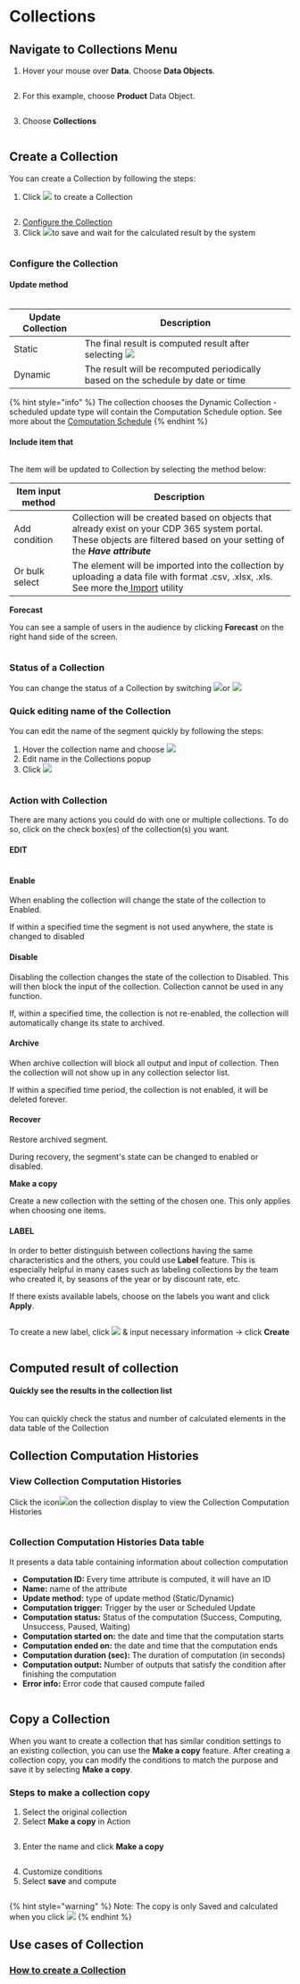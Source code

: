 # Collections

## Navigate to Collections Menu

1. Hover your mouse over **Data**. Choose **Data Objects**.

<figure><img src="../../../.gitbook/assets/image (3680).png" alt=""><figcaption></figcaption></figure>

2. For this example, choose **Product** Data Object.

<figure><img src="../../../.gitbook/assets/image (3681).png" alt=""><figcaption></figcaption></figure>

3. Choose **Collections**

<figure><img src="../../../.gitbook/assets/image (3683).png" alt=""><figcaption></figcaption></figure>

## Create a Collection

You can create a Collection by following the steps:&#x20;

1. Click ![](<../../../.gitbook/assets/image (1649).png>) to create a Collection

<figure><img src="../../../.gitbook/assets/image (3684).png" alt=""><figcaption></figcaption></figure>

2. [Configure the Collection](collections.md#undefined)
3. Click ![](<../../../.gitbook/assets/image (3690).png>)to save and wait for the calculated result by the system&#x20;

<figure><img src="../../../.gitbook/assets/image (3691).png" alt=""><figcaption></figcaption></figure>

### Configure the Collection

#### Update method

<figure><img src="../../../.gitbook/assets/image (3686).png" alt=""><figcaption></figcaption></figure>

| Update Collection | Description                                                                                          |
| ----------------- | ---------------------------------------------------------------------------------------------------- |
| Static            | The final result is computed result after selecting ![](<../../../.gitbook/assets/image (3689).png>) |
| Dynamic           | The result will be recomputed periodically based on the schedule by date or time                     |

{% hint style="info" %}
The collection chooses the Dynamic Collection - scheduled update type will contain the Computation Schedule option. See more about the [Computation Schedule](broken-reference)
{% endhint %}

#### Include item that

<figure><img src="../../../.gitbook/assets/image (3687).png" alt=""><figcaption></figcaption></figure>

The item will be updated to Collection by selecting the method below:

| Item input method | Description                                                                                                                                                                |
| ----------------- | -------------------------------------------------------------------------------------------------------------------------------------------------------------------------- |
| Add condition     | Collection will be created based on objects that already exist on your CDP 365 system portal. These objects are filtered based on your setting of the _**Have attribute**_ |
| Or bulk select    | The element will be imported into the collection by uploading a data file ​with format .csv, .xlsx, .xls. See more the[ Import](broken-reference) utility                  |

**Forecast**

You can see a sample of users in the audience by clicking **Forecast** on the right hand side of the screen.

<figure><img src="../../../.gitbook/assets/image (3688).png" alt=""><figcaption></figcaption></figure>

### Status of a **Collection**

You can change the status of a Collection by switching ![](<../../../.gitbook/assets/image (732).png>)or ![](<../../../.gitbook/assets/image (410).png>)

### Quick editing name of the Collection

You can edit the name of the segment quickly by following the steps:

1. &#x20;Hover the collection name and choose ![](<../../../.gitbook/assets/image (760).png>)
2. Edit name in the Collections popup
3. Click ![](<../../../.gitbook/assets/image (1884).png>)

<figure><img src="../../../.gitbook/assets/image (3692).png" alt=""><figcaption></figcaption></figure>

### Action with Collection

There are many actions you could do with one or multiple collections. To do so, click on the check box(es) of the collection(s) you want.

#### EDIT

<figure><img src="../../../.gitbook/assets/image (3693).png" alt=""><figcaption></figcaption></figure>

#### Enable

When enabling the collection will change the state of the collection to Enabled.

If within a specified time the segment is not used anywhere, the state is changed to disabled

#### Disable

Disabling the collection changes the state of the collection to Disabled. This will then block the input of the collection. Collection cannot be used in any function.&#x20;

If, within a specified time, the collection is not re-enabled, the collection will automatically change its state to archived.

#### Archive&#x20;

When archive collection will block all output and input of collection. Then the collection will not show up in any collection selector list.

If within a specified time period, the collection is not enabled, it will be deleted forever.

#### Recover

Restore archived segment.

During recovery, the segment's state can be changed to enabled or disabled.

**Make a copy**

Create a new collection with the setting of the chosen one. This only applies when choosing one items.&#x20;

#### LABEL

In order to better distinguish between collections having the same characteristics and the others, you could use **Label** feature. This is especially helpful in many cases such as labeling collections by the team who created it, by seasons of the year or by discount rate, etc.

If there exists available labels, choose on the labels you want and click **Apply**.

<figure><img src="../../../.gitbook/assets/image (3694).png" alt=""><figcaption></figcaption></figure>

To create a new label, click ![](<../../../.gitbook/assets/image (3696).png>) & input necessary information -> click **Create**

<figure><img src="../../../.gitbook/assets/image (3698).png" alt=""><figcaption></figcaption></figure>

## Computed result of collection

#### Quickly see the results in the collection list

<figure><img src="../../../.gitbook/assets/image (3700).png" alt=""><figcaption></figcaption></figure>

You can quickly check the status and number of calculated elements in the data table of the Collection

## Collection Computation Histories&#x20;

### View Collection Computation Histories

Click the icon![](<../../../.gitbook/assets/image (857).png>)on the collection display to view the Collection Computation Histories

<figure><img src="../../../.gitbook/assets/image (3701).png" alt=""><figcaption></figcaption></figure>

### Collection Computation Histories Data table

It presents a data table containing information about collection computation

* **Computation ID:** Every time attribute is computed, it will have an ID
* **Name:** name of the attribute
* **Update method:** type of update method (Static/Dynamic)
* **Computation trigger:** Trigger by the user or Scheduled Update
* **Computation status:** Status of the computation (Success, Computing, Unsuccess, Paused, Waiting)
* **Computation started on:** the date and time that the computation starts
* **Computation ended on:** the date and time that the computation ends
* **Computation duration (sec):** The duration of computation (in seconds)
* **Computation output:** Number of outputs that satisfy the condition after finishing the computation
* **Error info:** Error code that caused compute failed

<figure><img src="../../../.gitbook/assets/image (3702).png" alt=""><figcaption></figcaption></figure>

## Copy a Collection

When you want to create a collection that has similar condition settings to an existing collection, you can use the **Make a copy** feature. After creating a collection copy, you can modify the conditions to match the purpose and save it by selecting **Make a copy**.

### Steps to make a collection copy

1. Select the original collection
2. Select **Make a copy** in Action&#x20;

<figure><img src="../../../.gitbook/assets/image (3703).png" alt=""><figcaption></figcaption></figure>

3. Enter the name and click **Make a copy**

<figure><img src="../../../.gitbook/assets/image (3704).png" alt=""><figcaption></figcaption></figure>

4. Customize conditions&#x20;
5. Select **save** and compute

<figure><img src="../../../.gitbook/assets/image (3707).png" alt=""><figcaption></figcaption></figure>

{% hint style="warning" %}
Note: The copy is only Saved and calculated when you click ![](<../../../.gitbook/assets/image (1422).png>)
{% endhint %}

## Use cases of Collection

### [How to create a Collection](../../../use-cases/data-hub/business-objects/how-to-create-a-collection.md)
